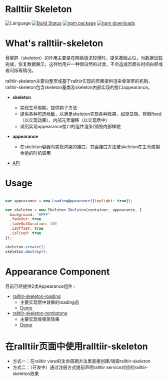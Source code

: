 # Ralltiir Skeleton
![Language](https://img.shields.io/badge/-TypeScript-blue.svg)
[![Build Status](https://travis-ci.org/Ralltiir/ralltiir-skeleton.svg?branch=master)](https://travis-ci.org/Ralltiir/ralltiir-skeleton)
[![npm package](https://img.shields.io/npm/v/ralltiir-skeleton.svg)](https://www.npmjs.org/package/ralltiir-skeleton)
[![npm downloads](http://img.shields.io/npm/dm/ralltiir-skeleton.svg)](https://www.npmjs.org/package/ralltiir-skeleton)

# What's ralltiir-skeleton
骨架屏（skeleton）的作用主要是在网络请求较慢时，提供基础占位，当数据加载完成，恢复数据展示。这样给用户一种很自然的过渡，不会造成页面长时间白屏或者闪烁等情况。

ralltiir-skeleton主要向整页或基于ralltiir实现的页面提供渲染骨架屏的机制，ralltiir-skeleton包含skeleton基类及skeleton内部实现的接口appearance。

- **skeleton**
  - 实现生命周期，提供钩子方法
  - 提供各种[可选参数](https://ralltiir.github.io/ralltiir-skeleton/interfaces/tabskeletonoption.html)，以满足skeleton实现各种效果，如渐显隐、容器fixed（以实现动画）、内部元素偏移（以实现居中）
  - 调用实现appearance接口的组件渲染/销毁内部样貌

- **appearance**
  - 在skeleton容器内实现渲染的接口，其会接口方法被skeleton在生命周期合适的时机调用

- [API](https://ralltiir.github.io/ralltiir-skeleton/)

# Usage

```javascript

var appearance = new LoadingAppearance({toplight: true});

var skeleton = new Skeleton.Skeleton(container, appearance, {
  background: "#FFF"
  ,fadeOut: true
  ,fadeOutDuration: 400
  ,isOffset: true
  ,isFixed: true
});

skeleton.create();
skeleton.destroy();

```

# Appearance Component

目前已经提供2类Appearance组件：

- [ralltiir-skeleton-loading](https://github.com/Ralltiir/ralltiir-skeleton-loading)
  - 主要实现居中效果的loading态
  - [Demo](https://ralltiir.github.io/ralltiir-skeleton-loading/demo/)
- [ralltiir-skeleton-tombstone](https://github.com/Ralltiir/ralltiir-skeleton-tombstone)
  - 主要实现骨架屏效果
  - [Demo](https://ralltiir.github.io/ralltiir-skeleton-tombstone/demo/)

# 在ralltiir页面中使用ralltiir-skeleton

- 方式一：在ralltiir view的生命周期方法里直接创建/销毁ralltiir-skeleton
- 方式二：（开发中）通过注册方式提前声明ralltiir service对应的ralltiir-skeleton效果
